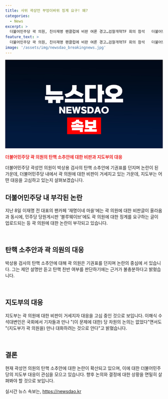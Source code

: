 ```yaml
---
title: 사위 곽상언 부엉이바위 징계 요구! 왜?
categories:
  - News
excerpt: >
  더불어민주당 곽 의원, 친이재명 팬클럽에 비판 여론 경고…검찰개혁TF 회의 참석   더불어민주당의 곽성언·이성윤 의원이 검찰개혁TF 회의에 참석하면서, 박상용 검사 탄핵소추안에 기권한 것에 대한 논란이 이어지고 있다. 이에 대해 노무현 전 대통령의 사위인 곽 의원이 검사 탄핵에 반대 의견을 낼 수 있느냐는 여론이 일고 있으며, 이로 인해 곽 의원에 대한 내부 비판과 거세진 지도부의 대응이 관심을 모은다. 8일 이재명 전 대표의 팬카페에는 곽 의원에게 거친 비난을 쏟아내는 글이 올라왔고, 민주당 내에서도 징계를 요구하는 목소리가 나오고 있다. 현재 지도부는 곽 의원과 대화를 통해 대응 방안을 모색하고 있는 상황이다. (단어 수: 150)
feature_text: >
  더불어민주당 곽 의원, 친이재명 팬클럽에 비판 여론 경고…검찰개혁TF 회의 참석   더불어민주당의 곽성언·이성윤 의원이 검찰개혁TF 회의에 참석하면서, 박상용 검사 탄핵소추안에 기권한 것에 대한 논란이 이어지고 있다. 이에 대해 노무현 전 대통령의 사위인 곽 의원이 검사 탄핵에 반대 의견을 낼 수 있느냐는 여론이 일고 있으며, 이로 인해 곽 의원에 대한 내부 비판과 거세진 지도부의 대응이 관심을 모은다. 8일 이재명 전 대표의 팬카페에는 곽 의원에게 거친 비난을 쏟아내는 글이 올라왔고, 민주당 내에서도 징계를 요구하는 목소리가 나오고 있다. 현재 지도부는 곽 의원과 대화를 통해 대응 방안을 모색하고 있는 상황이다. (단어 수: 150)
image: '/assets/img/newsdao_breakingnews.jpg'
---
```


<p><img src="/assets/img/newsdao_breakingnews.jpg" alt="cryptoinkorea 속보" /></p>

<p><b><span style="color: #ee2323;">더불어민주당 곽 의원의 탄핵 소추안에 대한 비판과 지도부의 대응</span></b></p>

<p>더불어민주당 곽성언 의원이 박상용 검사의 탄핵 소추안에 기권표를 던지며 논란이 된 가운데, 더불어민주당 내에서 곽 의원에 대한 비판이 거세지고 있는 가운데, 지도부는 어떤 대응을 고심하고 있는지 살펴보겠습니다.</p>

<h2 data-ke-size="size26">더불어민주당 내 부각된 논란</h2>

<p>지난 8일 이재명 전 대표의 팬카페 '재명이네 마을'에는 곽 의원에 대한 비판글이 올라옴과 동시에, 민주당 당원게시판 '블루웨이브'에도 곽 의원에 대한 징계를 요구하는 글이 업로드되는 등 곽 의원에 대한 논란이 부각되고 있습니다.</p>

<p data-ke-size="size16">&nbsp;</p>

<h2 data-ke-size="size26">탄핵 소추안과 곽 의원의 대응</h2>

<p>박상용 검사의 탄핵 소추안에 대해 곽 의원은 기권표를 던지며 논란의 중심에 서 있습니다. 그는 제안 설명만 듣고 탄핵 찬반 여부를 판단하기에는 근거가 불충분하다고 밝혔습니다.</p>

<p data-ke-size="size16">&nbsp;</p>

<h2 data-ke-size="size26">지도부의 대응</h2>

<p>지도부는 곽 의원에 대한 비판이 거세지자 대응을 고심 중인 것으로 보입니다. 이해식 수석대변인은 국회에서 기자들과 만나 "(이 문제에 대한) 당 차원의 논의는 없었다"면서도 "(지도부가 곽 의원을) 만나 대화하려는 것으로 안다"고 밝혔습니다.</p>

<p data-ke-size="size16">&nbsp;</p>

<h2 data-ke-size="size26">결론</h2>

<p>현재 곽성언 의원의 탄핵 소추안에 대한 논란이 확산되고 있으며, 이에 대한 더불어민주당의 지도부 대응이 관심을 모으고 있습니다. 향후 논의와 결정에 대한 상황을 면밀히 살펴봐야 할 것으로 보입니다.</p>
실시간 뉴스 속보는, <a href="https://newsdao.kr" rel="dofollow">https://newsdao.kr</a>


